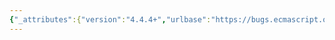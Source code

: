 ```yaml
---
{"_attributes":{"version":"4.4.4+","urlbase":"https://bugs.ecmascript.org/","maintainer":"dherman@mozilla.com"},"bug":{"bug_id":3419,"creation_ts":"2014-12-08 05:08:00 -0800","short_desc":"Typo in 23.3","delta_ts":"2014-12-23 20:23:32 -0800","product":"Draft for 6th Edition","component":"editorial issue","version":"Rev 28: October 14, 2014 Draft","rep_platform":"All","op_sys":"All","bug_status":"RESOLVED","resolution":"FIXED","priority":"Normal","bug_severity":"enhancement","everconfirmed":true,"reporter":{"uid":"mathias","name":"Mathias Bynens"},"assigned_to":{"uid":"allen","name":"Allen Wirfs-Brock"},"long_desc":[{"commentid":10940,"comment_count":0,"who":{"uid":"mathias","name":"Mathias Bynens"},"bug_when":"2014-12-08 05:08:57 -0800","thetext":"> Achieving this characteristic can be achieved by using an inverted per object mapping of weak map instances to keys.\n\n→\n\nThis characteristic can be achieved by using an inverted per-object mapping of weak map instances to keys."},{"commentid":10948,"comment_count":1,"who":{"uid":"allen","name":"Allen Wirfs-Brock"},"bug_when":"2014-12-08 10:11:04 -0800","thetext":"fixed in rev30 editor's draft"},{"commentid":11210,"comment_count":2,"who":{"uid":"allen","name":"Allen Wirfs-Brock"},"bug_when":"2014-12-23 20:23:32 -0800","thetext":"fixed in rev30"}]}}
---
```

